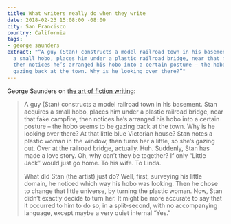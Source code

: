 ```yaml
---
title: What writers really do when they write
date: 2018-02-23 15:08:00 -08:00
city: San Francisco
country: California
tags:
- george saunders
extract: "“A guy (Stan) constructs a model railroad town in his basement. Stan acquires
  a small hobo, places him under a plastic railroad bridge, near that fake campfire,
  then notices he’s arranged his hobo into a certain posture – the hobo seems to be
  gazing back at the town. Why is he looking over there?”"
---
```


George Saunders on [the art of fiction writing](https://www.theguardian.com/books/2017/mar/04/what-writers-really-do-when-they-write):

> A guy (Stan) constructs a model railroad town in his basement. Stan acquires a small hobo, places him under a plastic railroad bridge, near that fake campfire, then notices he’s arranged his hobo into a certain posture – the hobo seems to be gazing back at the town. Why is he looking over there? At that little blue Victorian house? Stan notes a plastic woman in the window, then turns her a little, so she’s gazing out. Over at the railroad bridge, actually. Huh. Suddenly, Stan has made a love story. Oh, why can’t they be together? If only “Little Jack” would just go home. To his wife. To Linda.
>
> What did Stan (the artist) just do? Well, first, surveying his little domain, he noticed which way his hobo was looking. Then he chose to change that little universe, by turning the plastic woman. Now, Stan didn’t exactly decide to turn her. It might be more accurate to say that it occurred to him to do so; in a split-second, with no accompanying language, except maybe a very quiet internal “Yes.”
